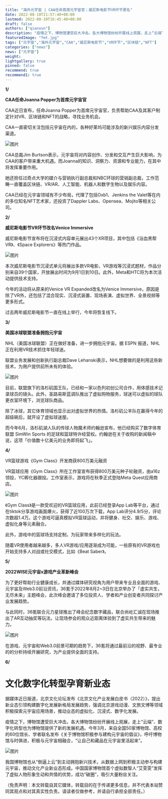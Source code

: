 ```yaml
---
title: "海外元宇宙 | CAA任命首席元宇宙官；威尼斯电影节VR环节更名"
date: 2022-08-10T21:57:40+08:00
lastmod: 2022-08-10T16:45:40+08:00
draft: false
authors: ["qianxun"]
description: "疫情之下，博物馆遭受巨大冲击。各大博物馆纷纷开展线上观展，走上“云端”、数字化转型也为博物馆提供了新的发展机遇。今年3月，来自全国50家博物馆、高校的60位馆长、学者联名发布《关于博物馆积极参与建构元宇宙的倡议》，呼吁博物馆与时俱进，积极与元宇宙相融合，“让自己和藏品在元宇宙里活起来”。"
featuredImage: "fmt.jpg"
tags: ["元宇宙","海外元宇宙","CAA","威尼斯电影节","VR环节","区块链","NFT"]
categories: ["news"]
news: ["元宇宙"]
weight: 
lightgallery: true
pinned: false
recommend: true
recommend1: true
---
```


**1/**

**CAA任命Joanna Popper为首席元宇宙官**



CAA近日宣布，任命Joanna Popper为首席元宇宙官，负责帮助CAA及其客户制定针对VR、区块链和NFT的战略，寻找业务机会。

CAA一直密切关注包括元宇宙在内的，各种好莱坞可能涉及的新兴娱乐内容分发渠道。

![图片](001.jpg)

CAA总裁Jim Burtson表示，元宇宙将对内容创作、分发和交互产生巨大影响，为CAA的客户带来重大机遇。而Joanna的知识、洞察力、资源和专业能力，在其中将发挥重要作用。

她还担任过奇点大学的媒介与营销执行副总裁和NBC环球的营销副总裁，工作范畴一直覆盖区块链、VR/AR、人工智能、机器人和数字生物以及娱乐内容。

CAA已经在元宇宙领域有不少布局，代理了包括Oxb1、Jenkins the Valet等在内的多位知名NFT艺术家，还投资了Dappler Labs、Opensea、Mojito等相关公司。

**2/**

**威尼斯电影节VR环节改名Venice Immersive**



威尼斯电影节宣布将在沉浸式内容单元展出43个XR项目，其中包括《浴血黑帮VR》、《Space Explorers》等热门作品。

![图片](002.png)

本次威尼斯电影节沉浸式单元将展出多款VR电影、VR游戏等沉浸式题材，作品分别来自39个国家，开放展出时间为9月1日到10日。此外，Meta和HTC将为本次活动提供技术支持。

今年的活动将从原来的Venice VR Expanded改名为Venice Immersive，原因是除了VR外，还包括了混合现实、沉浸式装置、现场表演、虚拟世界、全景视频等更多形式。

过去两年威尼斯电影节一直在线上举行，今年将恢复线下。

**3/**

**美国冰球联盟准备拥抱元宇宙**

NHL（美国冰球联盟）正在做好准备，进一步拥抱元宇宙。据 ESPN 报道，NHL正在利用VR技术抓住年轻球迷。

联盟业务发展和创新执行副总裁Dave Lehanski表示，NHL想要做的是利用这些新技术，为用户提供前所未有的体验。

![图片](003.jpg)

目前，联盟旗下的洛杉矶国王队，已经和一家以色列初创公司合作，用体感技术记录球员的镜头。此外，圣路易斯蓝调队推出了虚拟购物服务，球迷可以虚拟的球队更衣室环境下，浏览球队商品。

除了冰球，其它体育领域也显示出对虚拟世界的热情。洛杉矶公羊队在赢得今年的超级碗后，就开设了虚拟球迷屋。

而今年6月，洛杉矶湖人队的传球人物魔术师约翰逊宣布，他已经购买了数字体育联盟 SimWin Sports 的足球和篮球特许经营权。约翰逊在关于收购的新闻稿中说，这项「价值数十亿美元的业务即将起飞」。

**4/**

VR篮球游戏《Gym Class》开发商获800万美元融资

VR篮球应用《Gym Class》所在工作室宣布获得800万美元种子轮融资，由a16z领投，YC孵化器跟投。工作室表示，游戏将在秋季正式登陆Meta Quest应用商店。

![图片](004.png)

《Gym Class》是一款受欢迎的VR篮球应用，此前已经登录App Lab等平台，通过在tiktok分享游戏画面爆火，获得了近100万次下载，App Lab评分4.9/5分，评论次数超1.4万。这个游戏可逼真模拟VR篮球运动，并将健身、社交、娱乐、游戏、虚拟化身等元素融合。

此外，游戏中的篮球场支持定制，为玩家带来多样化的玩法。

随着VR使用者越来越多，多人VR游戏/应用逐渐成为可能，一些原有的VR游戏也开始支持多人对战或社交模式，比如《Beat Saber》。

**5/**

**2022WISE元宇宙x游戏产业革新峰会**

为了更好帮助行业健康成长，并通过媒体研究视角为用户带来专业且全面的游戏、元宇宙及Web3.0前沿资讯，36氪于2022年8月2~3日在北京举办了「虚实共生，无尽未来」主题峰会，此次峰会邀请了多位投资人、学者和产业创变者共同探讨产业发展趋势。

与此同时，36氪联合元力星球推出了峰会纪念数字藏品，联合尚屹汇诚在现场推出了AR互动抽奖等玩法，让现场参会的观众近距离体验到了虚实共生带来的魅力。

![图片](005.jpg)

在游戏、元宇宙和Web3.0前景可期的趋势下，36氪将通过最前沿的视野、最专业的的分析持续开展研究，为产业提供全面的支持。



**6/**

# **文化数字化转型孕育新业态**



据媒体近日报道，北京文化论坛发布《北京文化产业发展白皮书（2022）》，提出新业态引领构建数字化发展新格局发展趋势，强调北京游戏动漫、文旅文博等领域积极探索元宇宙应用场景，推动业态的虚拟化、沉浸式、数字化发展。

疫情之下，博物馆遭受巨大冲击。各大博物馆纷纷开展线上观展，走上“云端”、数字化转型也为博物馆提供了新的发展机遇。今年3月，来自全国50家博物馆、高校的60位馆长、学者联名发布《关于博物馆积极参与建构元宇宙的倡议》，呼吁博物馆与时俱进，积极与元宇宙相融合，“让自己和藏品在元宇宙里活起来”。



![图片](006.jpg)



我国博物馆也从“倒逼上云”到主动拥抱新兴技术，从数据上网到积极主动参与构建元宇宙，推动文化产业新业态形成。中国国家博物馆首个虚拟数智人“艾雯雯”发挥了虚拟人物形象生动和共情的优势，成功“破圈”，吸引大量粉丝关注。



（免责声明：本文转载自其它媒体，转载目的在于传递更多信息，并不代表本站赞同其观点和对其真实性负责。请读者仅做参考，并请自行承担全部责任。）